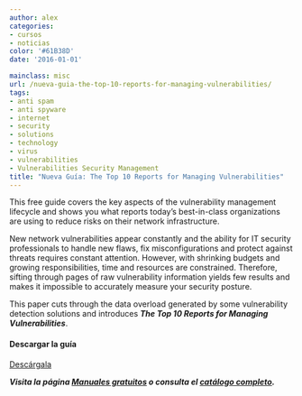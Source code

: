 ```yaml
---
author: alex
categories:
- cursos
- noticias
color: '#61B38D'
date: '2016-01-01'

mainclass: misc
url: /nueva-guia-the-top-10-reports-for-managing-vulnerabilities/
tags:
- anti spam
- anti spyware
- internet
- security
- solutions
- technology
- virus
- vulnerabilities
- Vulnerabilities Security Management
title: "Nueva Guía: The Top 10 Reports for Managing Vulnerabilities"
---
```


[<amp-img on="tap:lightbox1" role="button" tabindex="0" layout="responsive" alt="The Top 10 Reports for Managing Vulnerabilities" src="/img/2013/07/The-Top-10-Reports-for-Managing-Vulnerabilities.jpg" width="250px" height="301px" />][1]

This free guide covers the key aspects of the vulnerability management lifecycle and shows you what reports today&#8217;s best-in-class organizations are using to reduce risks on their network infrastructure.

New network vulnerabilities appear constantly and the ability for IT security professionals to handle new flaws, fix misconfigurations and protect against threats requires constant attention. However, with shrinking budgets and growing responsibilities, time and resources are constrained. Therefore, sifting through pages of raw vulnerability information yields few results and makes it impossible to accurately measure your security posture.

This paper cuts through the data overload generated by some vulnerability detection solutions and introduces ***The Top 10 Reports for Managing Vulnerabilities***.

#### Descargar la guía

<div class="button-post">
<a href="http://elbauldelprogramador.tradepub.com/c/pubRD.mpl?sr=oc&_t=oc:&pc=w_qa31" target="_blank" class="wi-button style-3">Descárgala<i class="icon-download icon-2x"></i></a>
</div>

***Visita la página [Manuales gratuitos][2] o consulta el [catálogo completo][3].***



 [1]: http://elbauldelprogramador.tradepub.com/c/pubRD.mpl?sr=oc&_t=oc:&pc;=w_qa31/prgm.cgi
 [2]: https://elbauldelprogramador.com/manuales-gratuitos/
 [3]: http://elbauldelprogramador.tradepub.com/category/information-technology/1207/ "Catálogo completo de Guías gratuítas "
